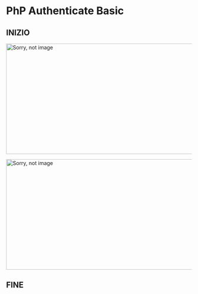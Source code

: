 # PhP Authenticate Basic

## INIZIO

<p><img src="docs/img/all/screenshot-1of2.png" alt="Sorry, not image" width="1000" height="300" /></p>
<p><img src="docs/img/all/screenshot-2of2.png" alt="Sorry, not image" width="1000" height="300" /></p>

## FINE
